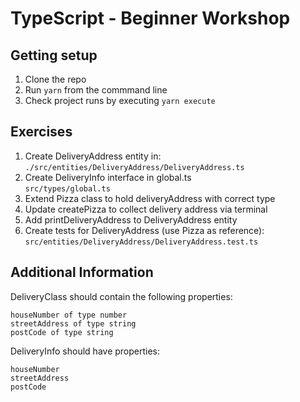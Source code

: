 # TypeScript - Beginner Workshop

## Getting setup
1. Clone the repo
2. Run `yarn` from the commmand line
3. Check project runs by executing `yarn execute`

## Exercises
1. Create DeliveryAddress entity in: `./src/entities/DeliveryAddress/DeliveryAddress.ts`
2. Create DeliveryInfo interface in global.ts \
`src/types/global.ts`
3. Extend Pizza class to hold deliveryAddress with correct type
4. Update createPizza to collect delivery address via terminal
5. Add printDeliveryAddress to DeliveryAddress entity
6. Create tests for DeliveryAddress (use Pizza as reference):
`src/entities/DeliveryAddress/DeliveryAddress.test.ts`

## Additional Information
DeliveryClass should contain the following properties:

```
houseNumber of type number
streetAddress of type string
postCode of type string
```

DeliveryInfo should have properties:
```
houseNumber
streetAddress
postCode
```
